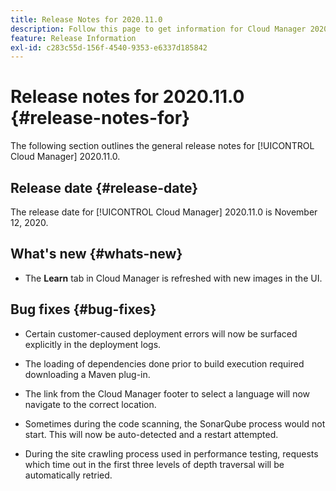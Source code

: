 ```yaml
---
title: Release Notes for 2020.11.0
description: Follow this page to get information for Cloud Manager 2020.11.0.
feature: Release Information
exl-id: c283c55d-156f-4540-9353-e6337d185842
---
```

# Release notes for 2020.11.0 {#release-notes-for}

The following section outlines the general release notes for [!UICONTROL Cloud Manager] 2020.11.0.

## Release date {#release-date}

The release date for [!UICONTROL Cloud Manager] 2020.11.0 is November 12, 2020.

## What's new {#whats-new}

* The **Learn** tab in Cloud Manager is refreshed with new images in the UI.

## Bug fixes {#bug-fixes}

* Certain customer-caused deployment errors will now be surfaced explicitly in the deployment logs.

* The loading of dependencies done prior to build execution required downloading a Maven plug-in. 

* The link from the Cloud Manager footer to select a language will now navigate to the correct location.

* Sometimes during the code scanning, the SonarQube process would not start. This will now be auto-detected and a restart attempted.

* During the site crawling process used in performance testing, requests which time out in the first three levels of depth traversal will be automatically retried.
